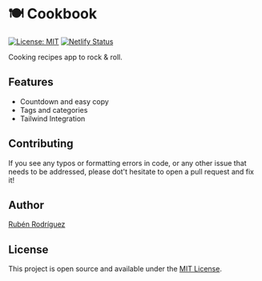# 🍽️ Cookbook

[![License: MIT](https://img.shields.io/badge/License-MIT-blue.svg)](https://opensource.org/licenses/MIT) [![Netlify Status](https://api.netlify.com/api/v1/badges/45a67dcc-9b46-47ec-816a-70d5cdbcc3e0/deploy-status)](https://app.netlify.com/sites/rubenr-cookbook/deploys)

Cooking recipes app to rock & roll.

## Features

- Countdown and easy copy
- Tags and categories
- Tailwind Integration

## Contributing

If you see any typos or formatting errors in code, or any other issue that needs to be addressed, please dot't hesitate to open a pull request and fix it!

## Author

[Rubén Rodríguez](https://www.rubenr.dev)

## License

This project is open source and available under the [MIT License](LICENSE).
